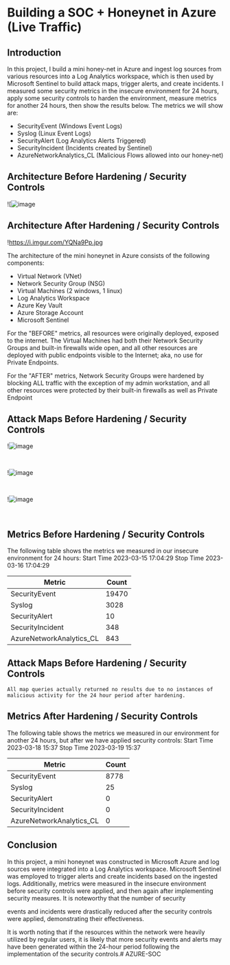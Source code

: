 # Building a SOC + Honeynet in Azure (Live Traffic)

## Introduction

In this project, I build a mini honey-net in Azure and ingest log sources from various resources into a Log Analytics workspace, which is then used by Microsoft Sentinel to build attack maps, trigger alerts, and create incidents. I measured some security metrics in the insecure environment for 24 hours, apply some security controls to harden the environment, measure metrics for another 24 hours, then show the results below. The metrics we will show are:

- SecurityEvent (Windows Event Logs)
- Syslog (Linux Event Logs)
- SecurityAlert (Log Analytics Alerts Triggered)
- SecurityIncident (Incidents created by Sentinel)
- AzureNetworkAnalytics_CL (Malicious Flows allowed into our honey-net)

## Architecture Before Hardening / Security Controls

![![image](https://github.com/Hugoatlist444/AZURE-SOC/assets/95655080/c1eafc16-49a1-499a-8e33-753fed924283)


## Architecture After Hardening / Security Controls

!https://i.imgur.com/YQNa9Pp.jpg

The architecture of the mini honeynet in Azure consists of the following components:

- Virtual Network (VNet)
- Network Security Group (NSG)
- Virtual Machines (2 windows, 1 linux)
- Log Analytics Workspace
- Azure Key Vault
- Azure Storage Account
- Microsoft Sentinel

For the "BEFORE" metrics, all resources were originally deployed, exposed to the internet. The Virtual Machines had both their Network Security Groups and built-in firewalls wide open, and all other resources are deployed with public endpoints visible to the Internet; aka, no use for Private Endpoints.

For the "AFTER" metrics, Network Security Groups were hardened by blocking ALL traffic with the exception of my admin workstation, and all other resources were protected by their built-in firewalls as well as Private Endpoint

## Attack Maps Before Hardening / Security Controls

!![image](https://github.com/Hugoatlist444/AZURE-SOC/assets/95655080/869ac6d4-121c-4d7c-a18d-906327d1e221)


<br>

!![image](https://github.com/Hugoatlist444/AZURE-SOC/assets/95655080/38880cc7-fa59-4234-85f9-6ffd0a0bc5bb)


<br>

!![image](https://github.com/Hugoatlist444/AZURE-SOC/assets/95655080/f12d4827-d390-42d7-83a5-fae98a7c3bd0)


<br>

## Metrics Before Hardening / Security Controls

The following table shows the metrics we measured in our insecure environment for 24 hours:
Start Time 2023-03-15 17:04:29
Stop Time 2023-03-16 17:04:29

| Metric | Count |
| --- | --- |
| SecurityEvent | 19470 |
| Syslog | 3028 |
| SecurityAlert | 10 |
| SecurityIncident | 348 |
| AzureNetworkAnalytics_CL | 843 |

## Attack Maps Before Hardening / Security Controls

`All map queries actually returned no results due to no instances of malicious activity for the 24 hour period after hardening.`

## Metrics After Hardening / Security Controls

The following table shows the metrics we measured in our environment for another 24 hours, but after we have applied security controls:
Start Time 2023-03-18 15:37
Stop Time	2023-03-19 15:37

| Metric | Count |
| --- | --- |
| SecurityEvent | 8778 |
| Syslog | 25 |
| SecurityAlert | 0 |
| SecurityIncident | 0 |
| AzureNetworkAnalytics_CL | 0 |

## Conclusion

In this project, a mini honeynet was constructed in Microsoft Azure and log sources were integrated into a Log Analytics workspace. Microsoft Sentinel was employed to trigger alerts and create incidents based on the ingested logs. Additionally, metrics were measured in the insecure environment before security controls were applied, and then again after implementing security measures. It is noteworthy that the number of security

events and incidents were drastically reduced after the security controls were applied, demonstrating their effectiveness.

It is worth noting that if the resources within the network were heavily utilized by regular users, it is likely that more security events and alerts may have been generated within the 24-hour period following the implementation of the security controls.# AZURE-SOC
